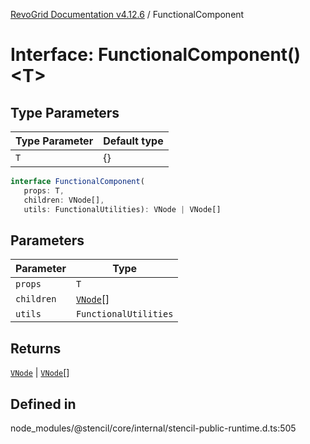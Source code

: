 [RevoGrid Documentation v4.12.6](README.md) / FunctionalComponent

# Interface: FunctionalComponent()\<T\>

## Type Parameters

| Type Parameter | Default type |
| ------ | ------ |
| `T` | \{\} |

```ts
interface FunctionalComponent(
   props: T, 
   children: VNode[], 
   utils: FunctionalUtilities): VNode | VNode[]
```

## Parameters

| Parameter | Type |
| ------ | ------ |
| `props` | `T` |
| `children` | [`VNode`](Interface.VNode.md)[] |
| `utils` | `FunctionalUtilities` |

## Returns

[`VNode`](Interface.VNode.md) \| [`VNode`](Interface.VNode.md)[]

## Defined in

node\_modules/@stencil/core/internal/stencil-public-runtime.d.ts:505
